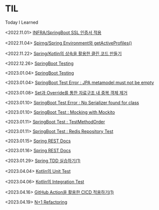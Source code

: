 # TIL
Today I Learned

<2022.11.01> [INFRA/SpringBoot SSL 인증서 적용](https://github.com/hwanld/TIL/blob/main/Infra/Springboot%20SSL%20%EC%9D%B8%EC%A6%9D%EC%84%9C%20%EC%A0%81%EC%9A%A9%ED%95%98%EA%B8%B0.md) <br>

<2022.11.04> [Spirng/Spring Environment와 getActiveProfiles()](https://github.com/hwanld/TIL/blob/main/Spring/Kotlin/Spring%20Environment%EC%99%80%20getActiveProfiles().md)<br>

<2022.11.22> [Spring/Kotlin의 상속을 활용한 클린 코드 만들기](https://github.com/hwanld/TIL/blob/main/Spring/Kotlin/Kotlin%EC%9D%98%20%EC%83%81%EC%86%8D%EC%9D%84%20%ED%99%9C%EC%9A%A9%ED%95%9C%20%ED%81%B4%EB%A6%B0%20%EC%BD%94%EB%93%9C%20%EB%A7%8C%EB%93%A4%EA%B8%B0.md)<br>

<2022.12.26> [SpringBoot Testing](https://github.com/hwanld/TIL/blob/main/Spring/Java/Test/SpringBoot%20Test.md)<br>

<2023.01.04> [SpringBoot Testing](https://github.com/hwanld/TIL/blob/main/Spring/Java/Test/SpringBoot%20Test.md) <br>

<2023.01.04> [SpringBoot Test Error : JPA metamodel must not be empty](https://github.com/hwanld/TIL/blob/main/Spring/Java/Test/SpringBoot%20Test%20Error%20%3A%20JPA%20metamodel%20must%20not%20be%20empty.md) <br>

<2023.01.08> [Set과 Override를 통한 자료구조 내 중복 객체 제거](https://github.com/hwanld/TIL/blob/main/Spring/Kotlin/Set%EA%B3%BC%20Override%EB%A5%BC%20%ED%86%B5%ED%95%9C%20%EC%9E%90%EB%A3%8C%EA%B5%AC%EC%A1%B0%20%EB%82%B4%20%EC%A4%91%EB%B3%B5%20%EA%B0%9D%EC%B2%B4%20%EC%A0%9C%EA%B1%B0.md) <br>

<2023.01.10> [SpringBoot Test Error : No Serializer found for class](https://github.com/hwanld/TIL/blob/main/Spring/Java/Test/SpringBoot%20Test%20Error%20%3A%20No%20Serializer%20found%20for%20class.md) <br>

<2023.01.10> [SpringBoot Test : Mocking with Mockito](https://github.com/hwanld/TIL/blob/main/Spring/Java/Test/SpringBoot%20Test%20%3A%20Mocking%20with%20Mockito.md) <br>

<2023.01.11> [SpringBoot Test : TestMethodOrder](https://github.com/hwanld/TIL/blob/main/Spring/Java/Test/SpringBoot%20Test%20%3A%20TestMethodOrder.md)<br>

<2023.01.11> [SpringBoot Test : Redis Repository Test](https://github.com/hwanld/TIL/blob/main/Spring/Java/Test/SpringBoot%20Test%20%3A%20Redis%20Repository%20Test.md)<br>

<2023.01.15> [Spring REST Docs](https://github.com/hwanld/TIL/blob/main/Spring/Java/Test/Spring%20REST%20Docs.md)<br>

<2023.01.16> [Spring REST Docs](https://github.com/hwanld/TIL/blob/main/Spring/Java/Test/Spring%20REST%20Docs.md) <br>

<2023.01.29> [Spring TDD 실습하기(1)](https://github.com/hwanld/TIL/blob/main/Spring/Java/Test/Spring%20TDD%20%EC%8B%A4%EC%8A%B5%ED%95%98%EA%B8%B0(1).md)<br>

<2023.04.04> [Kotlin의 Unit Test](https://github.com/hwanld/TIL/blob/main/Spring/Kotlin/Test/Kotlin%EC%9D%98%20Unit%20Test.md) <br>

<2023.04.06> [Kotlin의 Integration Test](https://github.com/hwanld/TIL/blob/main/Spring/Kotlin/Test/Kotlin%EC%9D%98%20Integration%20Test.md) <br>

<2023.04.16> [GitHub Action을 활용한 CICD 적용하기(1)](https://github.com/hwanld/TIL/blob/main/Infra/GitHub%20Action%EC%9D%84%20%ED%99%9C%EC%9A%A9%ED%95%9C%20CICD%20%EC%A0%81%EC%9A%A9%ED%95%98%EA%B8%B0(1).md) <br>

<2023.04.19> [N+1 Refactoring](https://github.com/hwanld/TIL/blob/main/Spring/N%2B1%20Refactoring.md) <br>